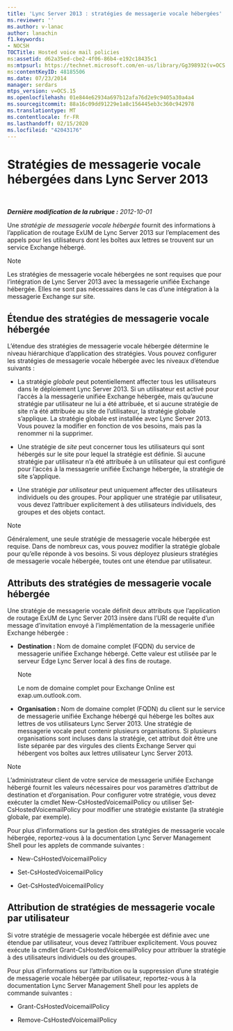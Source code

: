 ```yaml
---
title: 'Lync Server 2013 : stratégies de messagerie vocale hébergées'
ms.reviewer: ''
ms.author: v-lanac
author: lanachin
f1.keywords:
- NOCSH
TOCTitle: Hosted voice mail policies
ms:assetid: d62a35ed-cbe2-4f06-86b4-e192c18435c1
ms:mtpsurl: https://technet.microsoft.com/en-us/library/Gg398932(v=OCS.15)
ms:contentKeyID: 48185506
ms.date: 07/23/2014
manager: serdars
mtps_version: v=OCS.15
ms.openlocfilehash: 01e844e62934a697b12afa76d2e9c9405a30a4a4
ms.sourcegitcommit: 88a16c09dd91229e1a8c156445eb3c360c942978
ms.translationtype: MT
ms.contentlocale: fr-FR
ms.lasthandoff: 02/15/2020
ms.locfileid: "42043176"
---
```

<div data-xmlns="http://www.w3.org/1999/xhtml">

<div class="topic" data-xmlns="http://www.w3.org/1999/xhtml" data-msxsl="urn:schemas-microsoft-com:xslt" data-cs="http://msdn.microsoft.com/">

<div data-asp="http://msdn2.microsoft.com/asp">

# <a name="hosted-voice-mail-policies-in-lync-server-2013"></a>Stratégies de messagerie vocale hébergées dans Lync Server 2013

</div>

<div id="mainSection">

<div id="mainBody">

<span> </span>

_**Dernière modification de la rubrique :** 2012-10-01_

Une *stratégie de messagerie vocale hébergée* fournit des informations à l’application de routage ExUM de Lync Server 2013 sur l’emplacement des appels pour les utilisateurs dont les boîtes aux lettres se trouvent sur un service Exchange hébergé.

<div>


> [!NOTE]  
> Les stratégies de messagerie vocale hébergées ne sont requises que pour l’intégration de Lync Server 2013 avec la messagerie unifiée Exchange hébergée. Elles ne sont pas nécessaires dans le cas d’une intégration à la messagerie Exchange sur site.



</div>

<div>

## <a name="hosted-voice-mail-policy-scope"></a>Étendue des stratégies de messagerie vocale hébergée

L’étendue des stratégies de messagerie vocale hébergée détermine le niveau hiérarchique d’application des stratégies. Vous pouvez configurer les stratégies de messagerie vocale hébergée avec les niveaux d’étendue suivants :

  - La stratégie *globale* peut potentiellement affecter tous les utilisateurs dans le déploiement Lync Server 2013. Si un utilisateur est activé pour l’accès à la messagerie unifiée Exchange hébergée, mais qu’aucune stratégie par utilisateur ne lui a été attribuée, et si aucune stratégie de site n’a été attribuée au site de l’utilisateur, la stratégie globale s’applique. La stratégie globale est installée avec Lync Server 2013. Vous pouvez la modifier en fonction de vos besoins, mais pas la renommer ni la supprimer.

  - Une stratégie de *site* peut concerner tous les utilisateurs qui sont hébergés sur le site pour lequel la stratégie est définie. Si aucune stratégie par utilisateur n’a été attribuée à un utilisateur qui est configuré pour l’accès à la messagerie unifiée Exchange hébergée, la stratégie de site s’applique.

  - Une stratégie *par utilisateur* peut uniquement affecter des utilisateurs individuels ou des groupes. Pour appliquer une stratégie par utilisateur, vous devez l’attribuer explicitement à des utilisateurs individuels, des groupes et des objets contact.

<div>


> [!NOTE]  
> Généralement, une seule stratégie de messagerie vocale hébergée est requise. Dans de nombreux cas, vous pouvez modifier la stratégie globale pour qu’elle réponde à vos besoins. Si vous déployez plusieurs stratégies de messagerie vocale hébergée, toutes ont une étendue par utilisateur.



</div>

</div>

<div>

## <a name="hosted-voice-mail-policy-attributes"></a>Attributs des stratégies de messagerie vocale hébergée

Une stratégie de messagerie vocale définit deux attributs que l’application de routage ExUM de Lync Server 2013 insère dans l’URI de requête d’un message d’invitation envoyé à l’implémentation de la messagerie unifiée Exchange hébergée :

  - **Destination :** Nom de domaine complet (FQDN) du service de messagerie unifiée Exchange hébergé. Cette valeur est utilisée par le serveur Edge Lync Server local à des fins de routage.
    
    <div>
    

    > [!NOTE]  
    > Le nom de domaine complet pour Exchange Online est exap.um.outlook.com.

    
    </div>

  - **Organisation :** Nom de domaine complet (FQDN) du client sur le service de messagerie unifiée Exchange hébergé qui héberge les boîtes aux lettres de vos utilisateurs Lync Server 2013. Une stratégie de messagerie vocale peut contenir plusieurs organisations. Si plusieurs organisations sont incluses dans la stratégie, cet attribut doit être une liste séparée par des virgules des clients Exchange Server qui hébergent vos boîtes aux lettres utilisateur Lync Server 2013.

<div>


> [!NOTE]  
> L’administrateur client de votre service de messagerie unifiée Exchange hébergé fournit les valeurs nécessaires pour vos paramètres d’attribut de destination et d’organisation. Pour configurer votre stratégie, vous devez exécuter la cmdlet New-CsHostedVoicemailPolicy ou utiliser Set-CsHostedVoicemailPolicy pour modifier une stratégie existante (la stratégie globale, par exemple).



</div>

Pour plus d’informations sur la gestion des stratégies de messagerie vocale hébergée, reportez-vous à la documentation Lync Server Management Shell pour les applets de commande suivantes :

  - New-CsHostedVoicemailPolicy

  - Set-CsHostedVoicemailPolicy

  - Get-CsHostedVoicemailPolicy

</div>

<div>

## <a name="per-user-voice-mail-policy-assignment"></a>Attribution de stratégies de messagerie vocale par utilisateur

Si votre stratégie de messagerie vocale hébergée est définie avec une étendue par utilisateur, vous devez l’attribuer explicitement. Vous pouvez exécute la cmdlet Grant-CsHostedVoicemailPolicy pour attribuer la stratégie à des utilisateurs individuels ou des groupes.

Pour plus d’informations sur l’attribution ou la suppression d’une stratégie de messagerie vocale hébergée par utilisateur, reportez-vous à la documentation Lync Server Management Shell pour les applets de commande suivantes :

  - Grant-CsHostedVoicemailPolicy

  - Remove-CsHostedVoicemailPolicy

</div>

</div>

<span> </span>

</div>

</div>

</div>

